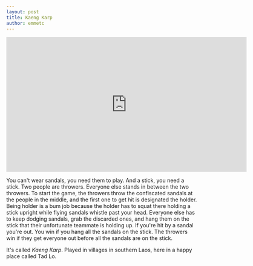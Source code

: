 ```yaml
---
layout: post
title: Kaeng Karp
author: emmetc
---
```


<iframe src="http://player.vimeo.com/video/70316197?portrait=0" width="635" height="357" frameborder="0"> </iframe>

You can't wear sandals, you need them to play. And a stick, you need a stick. Two people are throwers. Everyone else stands in between the two throwers. To start the game, the throwers throw the confiscated sandals at the people in the middle, and the first one to get hit is designated the holder. Being holder is a bum job because the holder has to squat there holding a stick upright while flying sandals whistle past your head. Everyone else has to keep dodging sandals, grab the discarded ones, and hang them on the stick that their unfortunate teammate is holding up. If you're hit by a sandal you're out. You win if you hang all the sandals on the stick. The throwers win if they get everyone out before all the sandals are on the stick.

It's called _Kaeng Karp_. Played in villages in southern Laos, here in a happy place called Tad Lo.